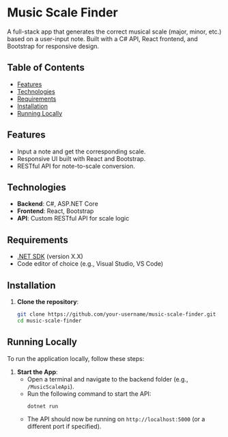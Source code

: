 # Music Scale Finder

A full-stack app that generates the correct musical scale (major, minor, etc.) based on a user-input note. Built with a C# API, React frontend, and Bootstrap for responsive design.

## Table of Contents
- [Features](#features)
- [Technologies](#technologies)
- [Requirements](#requirements)
- [Installation](#installation)
- [Running Locally](#running-locally)

## Features
- Input a note and get the corresponding scale.
- Responsive UI built with React and Bootstrap.
- RESTful API for note-to-scale conversion.

## Technologies
- **Backend**: C#, ASP.NET Core
- **Frontend**: React, Bootstrap
- **API**: Custom RESTful API for scale logic

## Requirements
- [.NET SDK](https://dotnet.microsoft.com/download) (version X.X)
- Code editor of choice (e.g., Visual Studio, VS Code)

## Installation

1. **Clone the repository**:
   ```bash
   git clone https://github.com/your-username/music-scale-finder.git
   cd music-scale-finder

## Running Locally

To run the application locally, follow these steps:

1. **Start the App**:
   - Open a terminal and navigate to the backend folder (e.g., `/MusicScaleApi`).
   - Run the following command to start the API:
     ```bash
     dotnet run
     ```
   - The API should now be running on `http://localhost:5000` (or a different port if specified).
